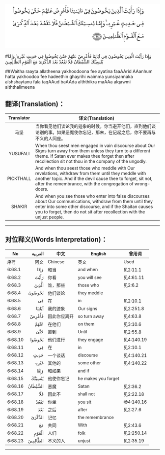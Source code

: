 ![006:068](images/006_068.gif)

#وَإِذَا رَأَيْتَ الَّذِينَ يَخُوضُونَ فِي آيَاتِنَا فَأَعْرِضْ عَنْهُمْ حَتَّىٰ يَخُوضُوا فِي حَدِيثٍ غَيْرِهِ ۚ وَإِمَّا يُنْسِيَنَّكَ الشَّيْطَانُ فَلَا تَقْعُدْ بَعْدَ الذِّكْرَىٰ مَعَ الْقَوْمِ الظَّالِمِينَ 

##Waitha raayta allatheena yakhoodoona fee ayatina faaAArid AAanhum hatta yakhoodoo fee hadeethin ghayrihi waimma yunsiyannaka alshshaytanu fala taqAAud baAAda alththikra maAAa alqawmi alththalimeena 

## 翻译(Translation)：

| Translator | 译文(Translation)                                            |
| :--------: | ------------------------------------------------------------ |
|    马坚    | 当你看见他们谈论我的迹象的时候，你当避开他们，直到他们谈论别的事。如果恶魔使你忘记，那末，在记起之后，你不要再与不义的人同座。 |
|  YUSUFALI  | When thou seest men engaged in vain discourse about Our Signs turn away from them unless they turn to a different theme. If Satan ever makes thee forget then after recollection sit not thou in the company of the ungodly. |
| PICKTHALL  | And when thou seest those who meddle with Our revelations, withdraw from them until they meddle with another topic. And if the devil cause thee to forget, sit not, after the remembrance, with the congregation of wrong-doers. |
|   SHAKIR   | And when you see those who enter into false discourses about Our communications, withdraw from them until they enter into some other discourse, and if the Shaitan causes you to forget, then do not sit after recollection with the unjust people. |

---

## 对位释义(Words Interpretation)：

| No   | العربية | 中文    | English | 曾用词 |
| ---- | ------: | ------- | ------- | ------ |
| 序号 |    阿文 | Chinese | 英文    | Used   |
| 6:68.1  | وَإِذَا     | 和当         | and when            | 见2:11.1   |
| 6:68.2  | رَأَيْتَ     | 你看         | you will see        | 见4:61.11  |
| 6:68.3  | الَّذِينَ    | 谁，那些     | those who           | 见2:6.2    |
| 6:68.4  | يَخُوضُونَ   | 他们谈论     | they meddle         |            |
| 6:68.5  | فِي       | 在           | in                  | 见2:10.1   |
| 6:68.6  | آيَاتِنَا   | 我的迹象     | Our signs           | 见2:251.8  |
| 6:68.7  | فَأَعْرِضْ    | 因此你应离开 | so turn away        | 见4:63.8   |
| 6:68.8  | عَنْهُمْ     | 在他们       | on them             | 见3:10.6   |
| 6:68.9  | حَتَّىٰ      | 直到         | Until               | 见2:55.8   |
| 6:68.10 | يَخُوضُوا   | 他们进行     | they engage         | 见4:140.19 |
| 6:68.11 | فِي       | 在           | in                  | 见2:10.1   |
| 6:68.12 | حَدِيثٍ     | 一个谈话     | discourse           | 见4:140.21 |
| 6:68.13 | غَيْرِهِ     | 其他的       | some other          | 见4:140.22 |
| 6:68.14 | وَإِمَّا     | 和如果       | and if              |            |
| 6:68.15 | يُنْسِيَنَّكَ   | 他使你忘记   | he makes you forget |            |
| 6:68.16 | الشَّيْطَانُ  | 恶魔         | Satan               | 见2:36.2   |
| 6:68.17 | فَلَا      | 因此不       | shall not           | 见2:22.18  |
| 6:68.18 | تَقْعُدْ     | 你坐         | you sit             | 参4:140.16 |
| 6:68.19 | بَعْدَ      | 之后         | after               | 见2:27.6   |
| 6:68.20 | الذِّكْرَىٰ   | 记忆         | the remembrance     |            |
| 6:68.21 | مَعَ       | 共同         | With                | 见2:43.6   |
| 6:68.22 | الْقَوْمِ    | 人们         | folk                | 见2:250.14 |
| 6:68.23 | الظَّالِمِينَ | 不义的人     | unjust              | 见2:35.19  |

---
